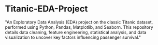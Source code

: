 # Titanic-EDA-Project
"An Exploratory Data Analysis (EDA) project on the classic Titanic dataset, performed using Python, Pandas, Matplotlib, and Seaborn. This repository details data cleaning, feature engineering, statistical analysis, and data visualization to uncover key factors influencing passenger survival."

